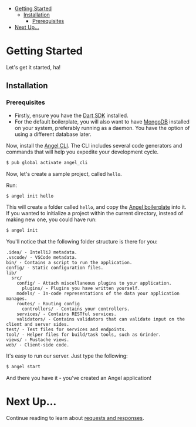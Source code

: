 * [Getting Started](#getting-started)
  * [Installation](#installation)
    * [Prerequisites](#prequisites)
* [Next Up...](#next-up)

# Getting Started
Let's get it started, ha!

## Installation

### Prerequisites
* Firstly, ensure you have the [Dart SDK](https://www.dartlang.org/downloads/) installed.
* For the default boilerplate, you will also want to have [MongoDB](https://www.mongodb.com/) installed on your system, preferably running as a daemon. You have the option of using a different database later.

Now, install the [Angel CLI](https://github.com/angel-dart/cli). The CLI includes several code generators and commands that will help you expedite your development cycle.

```bash
$ pub global activate angel_cli
```

Now, let's create a sample project, called `hello`.

Run:

```bash
$ angel init hello
```

This will create a folder called `hello`, and copy the [Angel boilerplate](https://github.com/angel-dart/angel) into it. If you wanted to initialize a project within the current directory, instead of making new one, you could have run:

```bash
$ angel init
```

You'll notice that the following folder structure is there for you:

```
.idea/ - IntelliJ metadata.
.vscode/ - VSCode metadata.
bin/ - Contains a script to run the application.
config/ - Static configuration files.
lib/
  src/
    config/ - Attach miscellaneous plugins to your application.
      plugins/ - Plugins you have written yourself.
    models/ - In-code representations of the data your application manages.
    routes/ - Routing config
      controllers/ - Contains your controllers.
    services/ - Contains RESTful services.
    validators/ - Contains validators that can validate input on the client and server sides.
test/ - Test files for services and endpoints.
tool/ - Helper files for build/task tools, such as Grinder.
views/ - Mustache views.
web/ - Client-side code.
```

It's easy to run our server. Just type the following:

```bash
$ angel start
```

And there you have it - you've created an Angel application!

# Next Up...
Continue reading to learn about [requests and responses](https://github.com/angel-dart/angel/wiki/Requests-&-Responses).